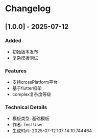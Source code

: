# Changelog

## [1.0.0] - 2025-07-12

### Added
- 初始版本发布
- 复杂模板测试

### Features
- 支持crossPlatform平台
- 基于flutter框架
- complex复杂度等级

### Technical Details
- 模板类型: 基础模板
- 作者: Test User
- 生成时间: 2025-07-12T07:14:10.744464
